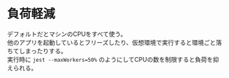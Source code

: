 # 負荷軽減

デフォルトだとマシンのCPUをすべて使う。  
他のアプリを起動しているとフリーズしたり、仮想環境で実行すると環境ごと落ちてしまったりする。  
実行時に `jest --maxWorkers=50%` のようにしてCPUの数を制限すると負荷を抑えられる。
